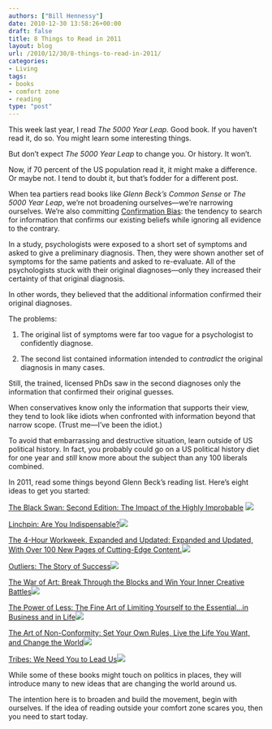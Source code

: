 ```yaml
---
authors: ["Bill Hennessy"]
date: 2010-12-30 13:58:26+00:00
draft: false
title: 8 Things to Read in 2011
layout: blog
url: /2010/12/30/8-things-to-read-in-2011/
categories:
- Living
tags:
- books
- comfort zone
- reading
type: "post"
---
```


This week last year, I read _The 5000 Year Leap_. Good book. If you haven’t read it, do so. You might learn some interesting things.

 

But don’t expect _The 5000 Year Leap_ to change you. Or history. It won’t.

 

Now, if 70 percent of the US population read it, it might make a difference. Or maybe not. I tend to doubt it, but that’s fodder for a different post.

 

When tea partiers read books like _Glenn Beck’s Common Sense_ or _The 5000 Year Leap_, we’re not broadening ourselves—we’re narrowing ourselves. We’re also committing [Confirmation Bias](https://www.skepdic.com/confirmbias.html): the tendency to search for information that confirms our existing beliefs while ignoring all evidence to the contrary. 

 

In a study, psychologists were exposed to a short set of symptoms and asked to give a preliminary diagnosis. Then, they were shown another set of symptoms for the same patients and asked to re-evaluate. All of the psychologists stuck with their original diagnoses—only they increased their certainty of that original diagnosis.

 

In other words, they believed that the additional information confirmed their original diagnoses.

 

The problems:

 

1. The original list of symptoms were far too vague for a psychologist to confidently diagnose.

 

2. The second list contained information intended to _contradict_ the original diagnosis in many cases.

 

Still, the trained, licensed PhDs saw in the second diagnoses only the information that confirmed their original guesses.

 

When conservatives know only the information that supports their view, they tend to look like idiots when confronted with information beyond that narrow scope. (Trust me—I’ve been the idiot.) 

 

To avoid that embarrassing and destructive situation, learn outside of US political history. In fact, you probably could go on a US political history diet for one year and _still_ know more about the subject than any 100 liberals combined.

 

In 2011, read some things beyond Glenn Beck’s reading list. Here’s eight ideas to get you started:

 

[The Black Swan: Second Edition: The Impact of the Highly Improbable](https://www.amazon.com/gp/product/081297381X?ie=UTF8&tag=hennesssview-20&linkCode=as2&camp=1789&creative=390957&creativeASIN=081297381X) ![](https://www.assoc-amazon.com/e/ir?t=hennesssview-20&l=as2&o=1&a=081297381X)


 

[Linchpin: Are You Indispensable?](https://www.amazon.com/gp/product/1591843162?ie=UTF8&tag=hennesssview-20&linkCode=as2&camp=1789&creative=390957&creativeASIN=1591843162)![](https://www.assoc-amazon.com/e/ir?t=hennesssview-20&l=as2&o=1&a=1591843162)


 

[The 4-Hour Workweek, Expanded and Updated: Expanded and Updated, With Over 100 New Pages of Cutting-Edge Content.](https://www.amazon.com/gp/product/0307465357?ie=UTF8&tag=hennesssview-20&linkCode=as2&camp=1789&creative=390957&creativeASIN=0307465357)![](https://www.assoc-amazon.com/e/ir?t=hennesssview-20&l=as2&o=1&a=0307465357)


 

[Outliers: The Story of Success](https://www.amazon.com/gp/product/0316017922?ie=UTF8&tag=hennesssview-20&linkCode=as2&camp=1789&creative=390957&creativeASIN=0316017922)![](https://www.assoc-amazon.com/e/ir?t=hennesssview-20&l=as2&o=1&a=0316017922)


 

[The War of Art: Break Through the Blocks and Win Your Inner Creative Battles](https://www.amazon.com/gp/product/0446691437?ie=UTF8&tag=hennesssview-20&linkCode=as2&camp=1789&creative=390957&creativeASIN=0446691437)![](https://www.assoc-amazon.com/e/ir?t=hennesssview-20&l=as2&o=1&a=0446691437)


 

[The Power of Less: The Fine Art of Limiting Yourself to the Essential...in Business and in Life](https://www.amazon.com/gp/product/1401309704?ie=UTF8&tag=hennesssview-20&linkCode=as2&camp=1789&creative=390957&creativeASIN=1401309704)![](https://www.assoc-amazon.com/e/ir?t=hennesssview-20&l=as2&o=1&a=1401309704)


 

[The Art of Non-Conformity: Set Your Own Rules, Live the Life You Want, and Change the World](https://www.amazon.com/gp/product/0399536108?ie=UTF8&tag=hennesssview-20&linkCode=as2&camp=1789&creative=390957&creativeASIN=0399536108)![](https://www.assoc-amazon.com/e/ir?t=hennesssview-20&l=as2&o=1&a=0399536108)


 

[Tribes: We Need You to Lead Us](https://www.amazon.com/gp/product/1591842336?ie=UTF8&tag=hennesssview-20&linkCode=as2&camp=1789&creative=390957&creativeASIN=1591842336)![](https://www.assoc-amazon.com/e/ir?t=hennesssview-20&l=as2&o=1&a=1591842336)


 

While some of these books might touch on politics in places, they will introduce many to new ideas that are changing the world around us.

 

The intention here is to broaden and build the movement, begin with ourselves. If the idea of reading outside your comfort zone scares you, then you need to start today.
